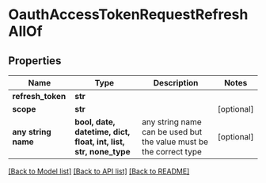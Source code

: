 # OauthAccessTokenRequestRefreshAllOf


## Properties
Name | Type | Description | Notes
------------ | ------------- | ------------- | -------------
**refresh_token** | **str** |  | 
**scope** | **str** |  | [optional] 
**any string name** | **bool, date, datetime, dict, float, int, list, str, none_type** | any string name can be used but the value must be the correct type | [optional]

[[Back to Model list]](../README.md#documentation-for-models) [[Back to API list]](../README.md#documentation-for-api-endpoints) [[Back to README]](../README.md)


